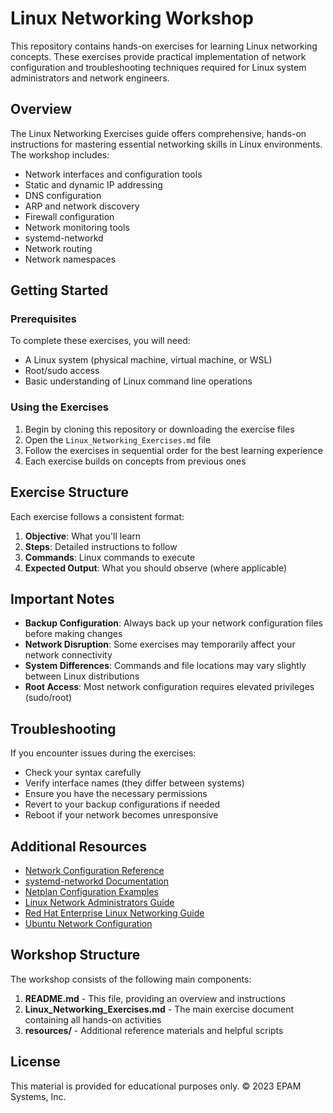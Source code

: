 # Linux Networking Workshop

This repository contains hands-on exercises for learning Linux networking concepts. These exercises provide practical implementation of network configuration and troubleshooting techniques required for Linux system administrators and network engineers.

## Overview

The Linux Networking Exercises guide offers comprehensive, hands-on instructions for mastering essential networking skills in Linux environments. The workshop includes:

- Network interfaces and configuration tools
- Static and dynamic IP addressing
- DNS configuration
- ARP and network discovery
- Firewall configuration
- Network monitoring tools
- systemd-networkd
- Network routing
- Network namespaces

## Getting Started

### Prerequisites

To complete these exercises, you will need:

- A Linux system (physical machine, virtual machine, or WSL)
- Root/sudo access
- Basic understanding of Linux command line operations

### Using the Exercises

1. Begin by cloning this repository or downloading the exercise files
2. Open the `Linux_Networking_Exercises.md` file
3. Follow the exercises in sequential order for the best learning experience
4. Each exercise builds on concepts from previous ones

## Exercise Structure

Each exercise follows a consistent format:

1. **Objective**: What you'll learn
2. **Steps**: Detailed instructions to follow
3. **Commands**: Linux commands to execute
4. **Expected Output**: What you should observe (where applicable)

## Important Notes

- **Backup Configuration**: Always back up your network configuration files before making changes
- **Network Disruption**: Some exercises may temporarily affect your network connectivity
- **System Differences**: Commands and file locations may vary slightly between Linux distributions
- **Root Access**: Most network configuration requires elevated privileges (sudo/root)

## Troubleshooting

If you encounter issues during the exercises:

- Check your syntax carefully
- Verify interface names (they differ between systems)
- Ensure you have the necessary permissions
- Revert to your backup configurations if needed
- Reboot if your network becomes unresponsive

## Additional Resources

- [Network Configuration Reference](https://www.networkmanager.dev/)
- [systemd-networkd Documentation](https://www.freedesktop.org/software/systemd/man/systemd-networkd.service.html)
- [Netplan Configuration Examples](https://netplan.io/examples)
- [Linux Network Administrators Guide](https://www.tldp.org/LDP/nag2/index.html)
- [Red Hat Enterprise Linux Networking Guide](https://access.redhat.com/documentation/en-us/red_hat_enterprise_linux/7/html/networking_guide/index)
- [Ubuntu Network Configuration](https://ubuntu.com/server/docs/network-configuration)

## Workshop Structure

The workshop consists of the following main components:

1. **README.md** - This file, providing an overview and instructions
2. **Linux_Networking_Exercises.md** - The main exercise document containing all hands-on activities
3. **resources/** - Additional reference materials and helpful scripts

## License

This material is provided for educational purposes only. © 2023 EPAM Systems, Inc.